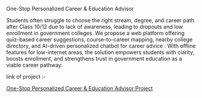 One-Stop Personalized Career & Education Advisor

Students often struggle to choose the right stream, degree, and career path after Class 10/12 due to lack of awareness, leading to dropouts and low enrollment in government colleges. We propose a  web platform offering quiz-based career suggestions, course-to-career mapping, nearby college directory,  and AI-driven personalized chatbot for career advice . With offline features for low-internet areas, the solution empowers students with clarity, boosts enrollment, and strengthens trust in government education as a viable career pathway.


link of project :- 

[One-Stop Personalized Career & Education Advisor Project](https://drive.google.com/file/d/1odjIOgCxknef1pb9UDpLScar0hlnP4Qw/view?usp=drive_link)

